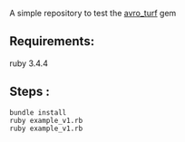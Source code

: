 A simple repository to test the [avro_turf](https://github.com/dasch/avro_turf) gem 

## Requirements: 
 ruby 3.4.4

## Steps : 
```
bundle install
ruby example_v1.rb
ruby example_v1.rb

```
